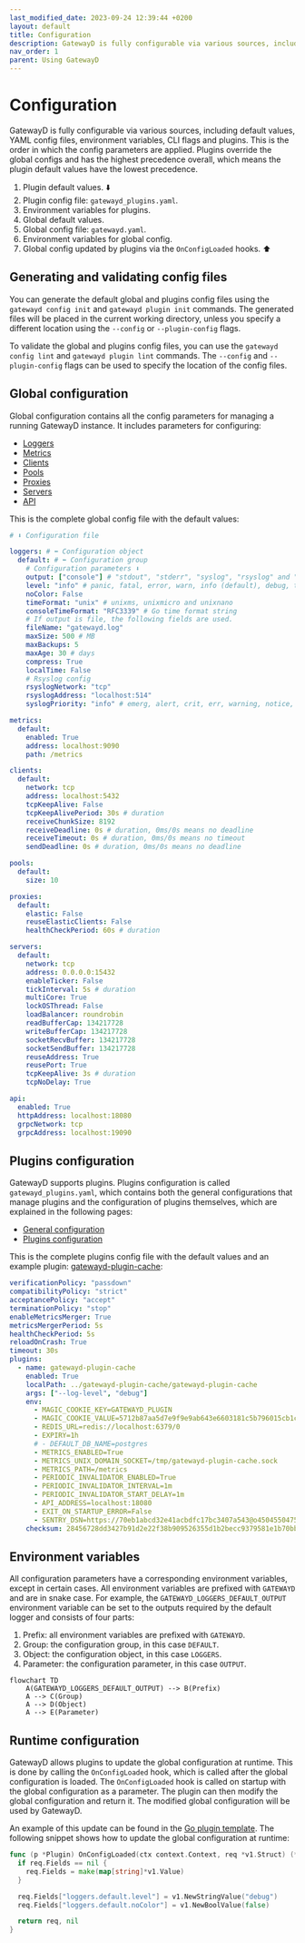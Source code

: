 ```yaml
---
last_modified_date: 2023-09-24 12:39:44 +0200
layout: default
title: Configuration
description: GatewayD is fully configurable via various sources, including default values, YAML config files, environment variables, CLI flags and plugins.
nav_order: 1
parent: Using GatewayD
---
```


# Configuration

GatewayD is fully configurable via various sources, including default values, YAML config files, environment variables, CLI flags and plugins. This is the order in which the config parameters are applied. Plugins override the global configs and has the highest precedence overall, which means the plugin default values have the lowest precedence.

1. Plugin default values. ⬇️
2. Plugin config file: `gatewayd_plugins.yaml`.
3. Environment variables for plugins.
4. Global default values.
5. Global config file: `gatewayd.yaml`.
6. Environment variables for global config.
7. Global config updated by plugins via the `OnConfigLoaded` hooks. ⬆️

## Generating and validating config files

You can generate the default global and plugins config files using the `gatewayd config init` and `gatewayd plugin init` commands. The generated files will be placed in the current working directory, unless you specify a different location using the `--config` or `--plugin-config` flags.

To validate the global and plugins config files, you can use the `gatewayd config lint` and `gatewayd plugin lint` commands. The `--config` and `--plugin-config` flags can be used to specify the location of the config files.

## Global configuration

Global configuration contains all the config parameters for managing a running GatewayD instance. It includes parameters for configuring:

- [Loggers](/using-gatewayd/global-configuration/loggers)
- [Metrics](/using-gatewayd/global-configuration/metrics)
- [Clients](/using-gatewayd/global-configuration/clients)
- [Pools](/using-gatewayd/global-configuration/pools)
- [Proxies](/using-gatewayd/global-configuration/proxies)
- [Servers](/using-gatewayd/global-configuration/servers)
- [API](/using-gatewayd/global-configuration/api)

This is the complete global config file with the default values:

```yaml
# ⬇️ Configuration file

loggers: # ⬅️ Configuration object
  default: # ⬅️ Configuration group
    # Configuration parameters ⬇️
    output: ["console"] # "stdout", "stderr", "syslog", "rsyslog" and "file"
    level: "info" # panic, fatal, error, warn, info (default), debug, trace
    noColor: False
    timeFormat: "unix" # unixms, unixmicro and unixnano
    consoleTimeFormat: "RFC3339" # Go time format string
    # If output is file, the following fields are used.
    fileName: "gatewayd.log"
    maxSize: 500 # MB
    maxBackups: 5
    maxAge: 30 # days
    compress: True
    localTime: False
    # Rsyslog config
    rsyslogNetwork: "tcp"
    rsyslogAddress: "localhost:514"
    syslogPriority: "info" # emerg, alert, crit, err, warning, notice, debug

metrics:
  default:
    enabled: True
    address: localhost:9090
    path: /metrics

clients:
  default:
    network: tcp
    address: localhost:5432
    tcpKeepAlive: False
    tcpKeepAlivePeriod: 30s # duration
    receiveChunkSize: 8192
    receiveDeadline: 0s # duration, 0ms/0s means no deadline
    receiveTimeout: 0s # duration, 0ms/0s means no timeout
    sendDeadline: 0s # duration, 0ms/0s means no deadline

pools:
  default:
    size: 10

proxies:
  default:
    elastic: False
    reuseElasticClients: False
    healthCheckPeriod: 60s # duration

servers:
  default:
    network: tcp
    address: 0.0.0.0:15432
    enableTicker: False
    tickInterval: 5s # duration
    multiCore: True
    lockOSThread: False
    loadBalancer: roundrobin
    readBufferCap: 134217728
    writeBufferCap: 134217728
    socketRecvBuffer: 134217728
    socketSendBuffer: 134217728
    reuseAddress: True
    reusePort: True
    tcpKeepAlive: 3s # duration
    tcpNoDelay: True

api:
  enabled: True
  httpAddress: localhost:18080
  grpcNetwork: tcp
  grpcAddress: localhost:19090
```

## Plugins configuration

GatewayD supports plugins. Plugins configuration is called `gatewayd_plugins.yaml`, which contains both the general configurations that manage plugins and the configuration of plugins themselves, which are explained in the following pages:

- [General configuration](/using-gatewayd/plugins-configuration/general-configurations)
- [Plugins configuration](/using-gatewayd/plugins-configuration/plugins-configuration)

This is the complete plugins config file with the default values and an example plugin: [gatewayd-plugin-cache](/plugins/gatewayd-plugin-cache):

```yaml
verificationPolicy: "passdown"
compatibilityPolicy: "strict"
acceptancePolicy: "accept"
terminationPolicy: "stop"
enableMetricsMerger: True
metricsMergerPeriod: 5s
healthCheckPeriod: 5s
reloadOnCrash: True
timeout: 30s
plugins:
  - name: gatewayd-plugin-cache
    enabled: True
    localPath: ../gatewayd-plugin-cache/gatewayd-plugin-cache
    args: ["--log-level", "debug"]
    env:
      - MAGIC_COOKIE_KEY=GATEWAYD_PLUGIN
      - MAGIC_COOKIE_VALUE=5712b87aa5d7e9f9e9ab643e6603181c5b796015cb1c09d6f5ada882bf2a1872
      - REDIS_URL=redis://localhost:6379/0
      - EXPIRY=1h
      # - DEFAULT_DB_NAME=postgres
      - METRICS_ENABLED=True
      - METRICS_UNIX_DOMAIN_SOCKET=/tmp/gatewayd-plugin-cache.sock
      - METRICS_PATH=/metrics
      - PERIODIC_INVALIDATOR_ENABLED=True
      - PERIODIC_INVALIDATOR_INTERVAL=1m
      - PERIODIC_INVALIDATOR_START_DELAY=1m
      - API_ADDRESS=localhost:18080
      - EXIT_ON_STARTUP_ERROR=False
      - SENTRY_DSN=https://70eb1abcd32e41acbdfc17bc3407a543@o4504550475038720.ingest.sentry.io/4505342961123328
    checksum: 28456728dd3427b91d2e22f38b909526355d1b2becc9379581e1b70bb9495aa9
```

## Environment variables

All configuration parameters have a corresponding environment variables, except in certain cases. All environment variables are prefixed with `GATEWAYD` and are in snake case. For example, the `GATEWAYD_LOGGERS_DEFAULT_OUTPUT` environment variable can be set to the outputs required by the default logger and consists of four parts:

1. Prefix: all environment variables are prefixed with `GATEWAYD`.
2. Group: the configuration group, in this case `DEFAULT`.
3. Object: the configuration object, in this case `LOGGERS`.
4. Parameter: the configuration parameter, in this case `OUTPUT`.

```mermaid
flowchart TD
    A(GATEWAYD_LOGGERS_DEFAULT_OUTPUT) --> B(Prefix)
    A --> C(Group)
    A --> D(Object)
    A --> E(Parameter)
```

## Runtime configuration

GatewayD allows plugins to update the global configuration at runtime. This is done by calling the `OnConfigLoaded` hook, which is called after the global configuration is loaded. The `OnConfigLoaded` hook is called on startup with the global configuration as a parameter. The plugin can then modify the global configuration and return it. The modified global configuration will be used by GatewayD.

An example of this update can be found in the [Go plugin template](https://github.com/gatewayd-io/plugin-template-go/blob/981b36aa62b4ba059656c6dde08f67a9206c0948/plugin/plugin.go#L54-L129). The following snippet shows how to update the global configuration at runtime:

```go
func (p *Plugin) OnConfigLoaded(ctx context.Context, req *v1.Struct) (*v1.Struct, error) {
  if req.Fields == nil {
    req.Fields = make(map[string]*v1.Value)
  }

  req.Fields["loggers.default.level"] = v1.NewStringValue("debug")
  req.Fields["loggers.default.noColor"] = v1.NewBoolValue(false)

  return req, nil
}
```
